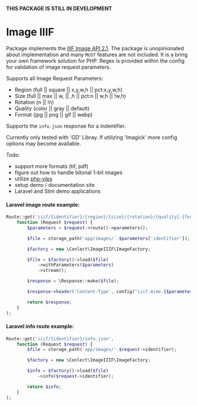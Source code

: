 **THIS PACKAGE IS STILL IN DEVELOPMENT**

# Image IIIF

Package implements the [IIIF Image API 2.1](http://iiif.io/api/image/2.1/).  The package is unopinionated about implementation and many `MUST` features are not included. It is a bring your own framework solution for PHP. Regex is provided within the config for validation of image request parameters.

Supports all Image Request Parameters:
- Region (full || square || x,y,w,h || pct:x,y,w,h)
- Size (full || max || w, || ,h || pct:n || w,h || !w,h)
- Rotation (n || !n)
- Quality (color || gray || default)
- Format (jpg || png || gif || webp)

Supports the `info.json` response for  a indentifier.

Currently only tested with 'GD' Libray. If utilizing 'Imagick' more config options may become available.

Todo:
- support more formats (tif, pdf)
- figure out how to handle bitonal 1-bit images
- utilize [php-vips](https://github.com/jcupitt/php-vips)
- setup demo / documentation site
- Laravel and Slim demo applications


#### Laravel image route example:

```php
Route::get('iiif/{identifier}/{region}/{size}/{rotation}/{quality}.{format}',
    function (Request $request) {
        $parameters = $request->route()->parameters();

        $file = storage_path('app/images/'.$parameters['identifier']);

        $factory = new \Conlect\ImageIIIF\ImageFactory;

        $file = $factory()->load($file)
            ->withParameters($parameters)
            ->stream();

        $response = \Response::make($file);

        $response->header('Content-Type', config("iiif.mime.{$parameters['format']}"));

        return $response;
    }
);

```

#### Laravel info route example:

```php
Route::get('iiif/{identifier}/info.json',
    function (Request $request) {
        $file = storage_path('app/images/'.$request->identifier);

        $factory = new \Conlect\ImageIIIF\ImageFactory;

        $info = $factory()->load($file)
            ->info($request->identifier);

        return $info;
    }
);
```
